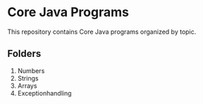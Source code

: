 # Core Java Programs

This repository contains Core Java programs organized by topic.

## Folders

1. Numbers
2. Strings
3. Arrays
4. Exceptionhandling


